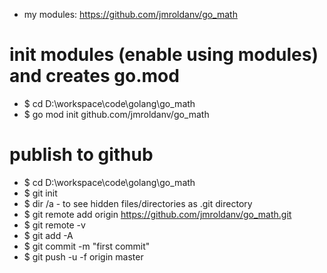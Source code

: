 - my modules: https://github.com/jmroldanv/go_math

# init modules (enable using modules) and creates go.mod
- $ cd D:\workspace\code\golang\go_math
- $ go mod init github.com/jmroldanv/go_math

# publish to github
- $ cd D:\workspace\code\golang\go_math
- $ git init
- $ dir /a       - to see hidden files/directories as .git directory 
- $ git remote add origin https://github.com/jmroldanv/go_math.git
- $ git remote -v
- $ git add -A
- $ git commit -m "first commit"
- $ git push -u -f origin master